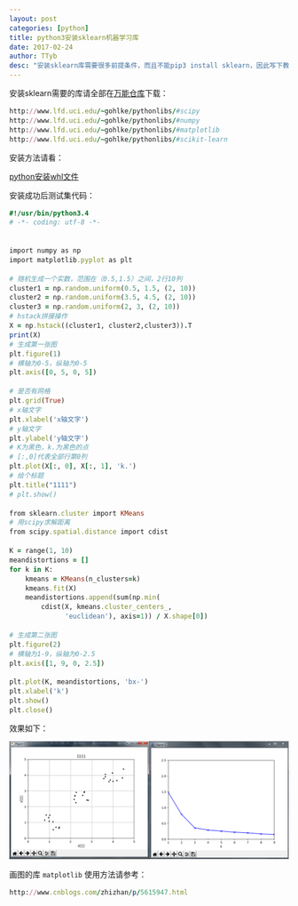 ```yaml
---
layout: post
categories: [python]
title: python3安装sklearn机器学习库
date: 2017-02-24
author: TTyb
desc: "安装sklearn库需要很多前提条件，而且不能pip3 install sklearn，因此写下教程"
---
```


安装sklearn需要的库请全部在[万能仓库](http://www.lfd.uci.edu/~gohlke/pythonlibs/)下载：

~~~ruby
http://www.lfd.uci.edu/~gohlke/pythonlibs/#scipy
http://www.lfd.uci.edu/~gohlke/pythonlibs/#numpy
http://www.lfd.uci.edu/~gohlke/pythonlibs/#matplotlib
http://www.lfd.uci.edu/~gohlke/pythonlibs/#scikit-learn
~~~

安装方法请看：

[python安装whl文件](http://www.cnblogs.com/TTyb/p/6437042.html)

安装成功后测试集代码：

~~~ruby
#!/usr/bin/python3.4
# -*- coding: utf-8 -*-


import numpy as np
import matplotlib.pyplot as plt

# 随机生成一个实数，范围在（0.5,1.5）之间，2行10列
cluster1 = np.random.uniform(0.5, 1.5, (2, 10))
cluster2 = np.random.uniform(3.5, 4.5, (2, 10))
cluster3 = np.random.uniform(2, 3, (2, 10))
# hstack拼接操作
X = np.hstack((cluster1, cluster2,cluster3)).T
print(X)
# 生成第一张图
plt.figure(1)
# 横轴为0-5，纵轴为0-5
plt.axis([0, 5, 0, 5])

# 是否有网格
plt.grid(True)
# x轴文字
plt.xlabel('x轴文字')
# y轴文字
plt.ylabel('y轴文字')
# K为黑色，k.为黑色的点
# [:,0]代表全部行第0列
plt.plot(X[:, 0], X[:, 1], 'k.')
# 给个标题
plt.title("1111")
# plt.show()

from sklearn.cluster import KMeans
# 用scipy求解距离
from scipy.spatial.distance import cdist

K = range(1, 10)
meandistortions = []
for k in K:
    kmeans = KMeans(n_clusters=k)
    kmeans.fit(X)
    meandistortions.append(sum(np.min(
        cdist(X, kmeans.cluster_centers_,
              'euclidean'), axis=1)) / X.shape[0])

# 生成第二张图
plt.figure(2)
# 横轴为1-9，纵轴为0-2.5
plt.axis([1, 9, 0, 2.5])

plt.plot(K, meandistortions, 'bx-')
plt.xlabel('k')
plt.show()
plt.close()

~~~
效果如下：

<p style="text-align:center"><img src="/static/postimage/python/sklearn/996148-20170224103607898-896192281.png"/></p>

画图的库 `matplotlib` 使用方法请参考：

~~~ruby
http://www.cnblogs.com/zhizhan/p/5615947.html
~~~